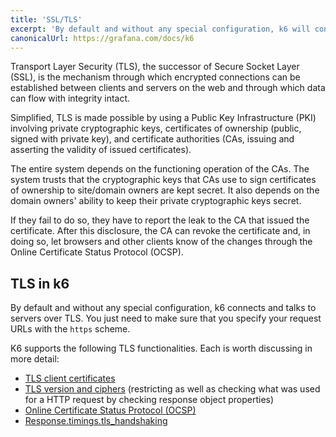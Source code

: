 ```yaml
---
title: 'SSL/TLS'
excerpt: 'By default and without any special configuration, k6 will connect and talk to servers over TLS. You just need to make sure to specify your request URLs with the https scheme.'
canonicalUrl: https://grafana.com/docs/k6
---
```


Transport Layer Security (TLS), the successor of Secure Socket Layer (SSL), is the mechanism through
which encrypted connections can be established between clients and servers on the web and through
which data can flow with integrity intact.

Simplified, TLS is made possible by using a Public Key Infrastructure (PKI) involving private
cryptographic keys, certificates of ownership (public, signed with private key), and certificate
authorities (CAs, issuing and asserting the validity of issued certificates).

The entire system depends on the functioning operation of the CAs.
The system trusts that the cryptographic keys that CAs use to sign certificates of ownership to site/domain owners are kept secret.
It also depends on the domain owners' ability to keep their private cryptographic keys secret.

If they fail to do so, they have to report the leak to the CA that issued the certificate.
After this disclosure, the CA can revoke the certificate and, in doing so, let browsers and other clients know of the changes through
the Online Certificate Status Protocol (OCSP).

## TLS in k6

By default and without any special configuration, k6 connects and talks to servers over TLS.
You just need to make sure that you specify your request URLs with the `https` scheme.

K6 supports the following TLS functionalities.
Each is worth discussing in more detail:

- [TLS client certificates](/using-k6/protocols/ssl-tls/ssl-tls-client-certificates)
- [TLS version and ciphers](/using-k6/protocols/ssl-tls/ssl-tls-version-and-ciphers) (restricting as
  well as checking what was used for a HTTP request by checking response object properties)
- [Online Certificate Status Protocol (OCSP)](/using-k6/protocols/ssl-tls/online-certificate-status-protocol-ocsp)
- [Response.timings.tls_handshaking](/javascript-api/k6-http/response)

